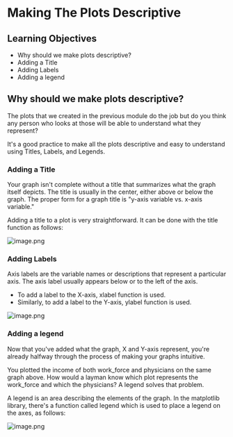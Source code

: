 # Making The Plots Descriptive

## Learning Objectives

* Why should we make plots descriptive?
* Adding a Title
* Adding Labels
* Adding a legend




## Why should we make plots descriptive?

The plots that we created in the previous module do the job but do you think any person who looks at those will be able to understand what they represent?

It's a good practice to make all the plots descriptive and easy to understand using Titles, Labels, and Legends.

### Adding a Title

Your graph isn't complete without a title that summarizes what the graph itself depicts. The title is usually in the center, either above or below the graph. The proper form for a graph title is "y-axis variable vs. x-axis variable."

Adding a title to a plot is very straightforward. It can be done with the title function as follows:






![image.png](https://dphi-live.s3.amazonaws.com/media_uploads/image_6e1820129cda459dbf3ffe816bb02ef4.png)






### Adding Labels

Axis labels are the variable names or descriptions that represent a particular axis. The axis label usually appears below or to the left of the axis.

* To add a label to the X-axis, xlabel function is used.
* Similarly, to add a label to the Y-axis, ylabel function is used.







![image.png](https://dphi-live.s3.amazonaws.com/media_uploads/image_3c07726820444d34a11bc4f03cd01c6c.png)







### Adding a legend

Now that you've added what the graph, X and Y-axis represent, you're already halfway through the process of making your graphs intuitive.

You plotted the income of both work_force and physicians on the same graph above. How would a layman know which plot represents the work_force and which the physicians? A legend solves that problem.

A legend is an area describing the elements of the graph. In the matplotlib library, there's a function called legend which is used to place a legend on the axes, as follows:

![image.png](https://dphi-live.s3.amazonaws.com/media_uploads/image_1f17b49dc19340ba812359ff85b71501.png)